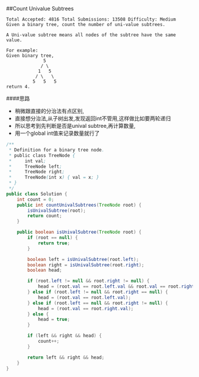 ##Count Univalue Subtrees

	Total Accepted: 4816 Total Submissions: 13508 Difficulty: Medium
	Given a binary tree, count the number of uni-value subtrees.

	A Uni-value subtree means all nodes of the subtree have the same value.

	For example:
	Given binary tree,
	              5
	             / \
	            1   5
	           / \   \
	          5   5   5
	return 4.

####思路
- 稍微跟直接的分治法有点区别,
- 直接想分治法,从子树出发,发现返回int不管用,这样做比如要两轮递归
- 所以思考到先判断是否是unival subtree,再计算数量,
- 用一个global int值来记录数量就行了

```java
/**
 * Definition for a binary tree node.
 * public class TreeNode {
 *     int val;
 *     TreeNode left;
 *     TreeNode right;
 *     TreeNode(int x) { val = x; }
 * }
 */
public class Solution {
    int count = 0;
    public int countUnivalSubtrees(TreeNode root) {
        isUnivalSubtree(root);
        return count;
    }

    public boolean isUnivalSubtree(TreeNode root) {
        if (root == null) {
            return true;
        }

        boolean left = isUnivalSubtree(root.left);
        boolean right = isUnivalSubtree(root.right);
        boolean head;

        if (root.left != null && root.right != null) {
            head = (root.val == root.left.val && root.val == root.right.val);
        } else if (root.left != null && root.right == null) {
            head = (root.val == root.left.val);
        } else if (root.left == null && root.right != null) {
            head = (root.val == root.right.val);
        } else {
            head = true;
        }

        if (left && right && head) {
            count++;
        }

        return left && right && head;
    }
}
```
